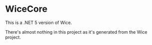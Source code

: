 # WiceCore
This is a .NET 5 version of Wice.

There's almost nothing in this project as it's generated from the Wice project.
